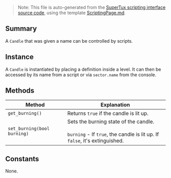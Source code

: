 > Note: This file is auto-generated from the [SuperTux scripting interface source code](https://github.com/SuperTux/supertux/tree/master/src/scripting), using the template [ScriptingPage.md](https://github.com/SuperTux/wiki/tree/master/templates/ScriptingPage.md).

Summary
-------

A `Candle` that was given a name can be controlled by scripts.

Instance
--------

A `Candle` is instantiated by placing a definition inside a level. It can then be accessed by its name from a script or via `sector.name` from the console. 

Methods
-------

Method | Explanation
-------|-------
`get_burning()` | Returns `true` if the candle is lit up. 
`set_burning(bool burning)` | Sets the burning state of the candle. <br /><br /> `burning` - If `true`, the candle is lit up. If `false`, it's extinguished. 


Constants
---------

None.
